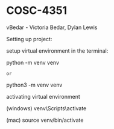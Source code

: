 # COSC-4351
vBedar - Victoria Bedar, Dylan Lewis

Setting up project:

setup virtual environment in the terminal:

python -m venv venv

    or 

python3 -m venv venv

activating virtual environment

(windows)   venv\Scripts\activate

(mac)   source venv/bin/activate